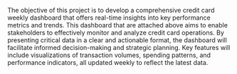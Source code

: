 The objective of this project is to develop a comprehensive credit card weekly dashboard that offers real-time insights into key performance metrics and trends. This dashboard that are attached above aims to enable stakeholders to effectively monitor and analyze credit card operations. By presenting critical data in a clear and actionable format, the dashboard will facilitate informed decision-making and strategic planning. Key features will include visualizations of transaction volumes, spending patterns, and performance indicators, all updated weekly to reflect the latest data.
